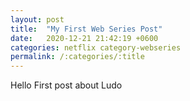```yaml
---
layout: post
title:  "My First Web Series Post"
date:   2020-12-21 21:42:19 +0600
categories: netflix category-webseries
permalink: /:categories/:title
---
```



Hello First post about Ludo